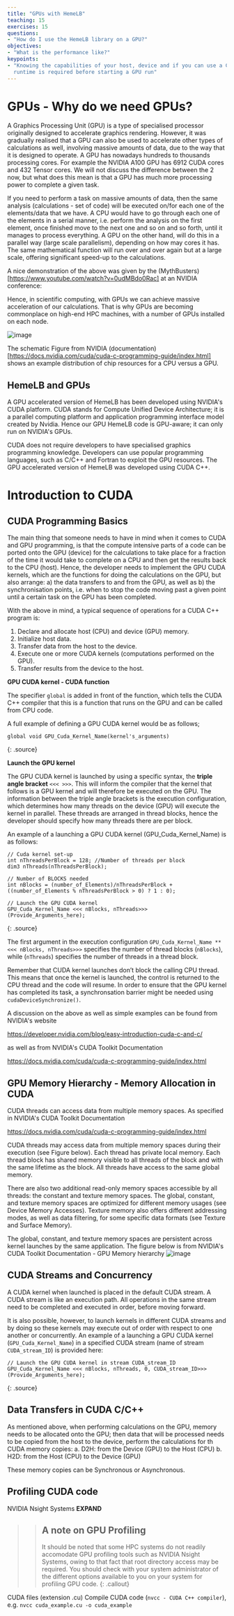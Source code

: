 ```yaml
---
title: "GPUs with HemeLB"
teaching: 15
exercises: 15
questions:
- "How do I use the HemeLB library on a GPU?"
objectives:
- "What is the performance like?"
keypoints:
- "Knowing the capabilities of your host, device and if you can use a CUDA-aware MPI
  runtime is required before starting a GPU run"
---
```


# GPUs - Why do we need GPUs?

A Graphics Processing Unit (GPU) is a type of specialised processor originally designed to accelerate graphics rendering. However, it was gradually 
realised that a GPU can also be used to accelerate other types of calculations as well, involving massive amounts of data, due to the way that it 
is designed to operate. A GPU has nowadays hundreds to thousands processing cores. For example the NVIDIA A100 GPU has 6912 CUDA cores and 432 Tensor
cores. We will not discuss the difference between the 2 now, but what does this mean is that a GPU has much more processing power to complete a given task.  

If you need to perform a task on massive amounts of data, then the same analysis (calculations - set of code) will be executed on/for each one of the 
elements/data that we have. A CPU would have to go through each one of the elements in a serial manner, i.e. perform the analysis on the first element,
once finished move to the next one and so on and so forth, until it manages to process everything. 
A GPU on the other hand, will do this in a parallel way (large scale parallelism), depending on how may cores it has. The same mathematical function
will run over and over again but at a large scale, offering significant speed-up to the calculations.   

A nice demonstration of the above was given by the (MythBusters)[https://www.youtube.com/watch?v=0udMBdo0Rac] at an NVIDIA conference: 

Hence, in scientific computing, with GPUs we can achieve massive acceleration of our calculations. That is why GPUs are becoming commonplace
on high-end HPC machines, with a number of GPUs installed on each node.  

![image](https://user-images.githubusercontent.com/52040752/133001824-ac80d147-8444-4650-9a13-5c0b3ae53f68.png)

The schematic Figure from NVIDIA (documentation)[https://docs.nvidia.com/cuda/cuda-c-programming-guide/index.html] shows an example distribution
of chip resources for a CPU versus a GPU.  


## HemeLB and GPUs

A GPU accelerated version of HemeLB has been developed using NVIDIA's CUDA platform. CUDA stands for Compute Unified Device Architecture; it is a
parallel computing platform and application programming interface model created by Nvidia. Hence our GPU HemeLB code is GPU-aware; it can only 
run on NVIDIA's GPUs. 

CUDA does not require developers to have specialised graphics programming knowledge. Developers can use popular programming languages, such as 
C/C++ and Fortran to exploit the GPU resources. The GPU accelerated version of HemeLB was developed using CUDA C++. 

# Introduction to CUDA

## CUDA Programming Basics

The main thing that someone needs to have in mind when it comes to CUDA and GPU programming, is that the compute intensive parts of a code can be 
ported onto the GPU (device) for the calculations to take place for a fraction of the time it would take to complete on a CPU and then get the 
results back to the CPU (host). Hence, the developer needs to implement the GPU CUDA kernels, which are the functions for doing the calculations 
on the GPU, but also arrange: a) the data transfers to and from the GPU, as well as b) the synchronisation points, i.e. when to stop the code moving
past a given point until a certain task on the GPU has been completed.

With the above in mind, a typical sequence of operations for a CUDA C++ program is:
1. Declare and allocate host (CPU) and device (GPU) memory.
2. Initialize host data.
3. Transfer data from the host to the device.
4. Execute one or more CUDA kernels (computations performed on the GPU).
5. Transfer results from the device to the host. 


**GPU CUDA kernel - CUDA function** 

The specifier `global` is added in front of the function, which tells the CUDA C++ compiler that this is a function that runs on the GPU and can
be called from CPU code.

A full example of defining a GPU CUDA kernel would be as follows;

~~~
global void GPU_Cuda_Kernel_Name(kernel's_arguments)
~~~
{: .source}

**Launch the GPU kernel**

The GPU CUDA kernel is launched by using a specific syntax, the **triple angle bracket** `<<< >>>`. This will inform the compiler that the kernel
that follows is a GPU kernel and will therefore be executed on the GPU. The information between the triple angle brackets is the execution
configuration, which determines how many threads on the device (GPU) will execute the kernel in parallel. These threads are arranged in thread blocks,
hence the developer should specify how many threads there are per block.   

An example of a launching a GPU CUDA kernel (GPU_Cuda_Kernel_Name) is as follows: 

~~~
// Cuda kernel set-up
int nThreadsPerBlock = 128; //Number of threads per block
dim3 nThreads(nThreadsPerBlock);
 
// Number of BLOCKS needed 
int nBlocks = (number_of_Elements)/nThreadsPerBlock	+ ((number_of_Elements % nThreadsPerBlock > 0) ? 1 : 0);

// Launch the GPU CUDA kernel
GPU_Cuda_Kernel_Name <<< nBlocks, nThreads>>> (Provide_Arguments_here); 
~~~
{: .source}

The first argument in the execution configuration `GPU_Cuda_Kernel_Name **<<< nBlocks, nThreads>>>` specifies the number of thread
blocks (`nBlocks`), while (`nThreads`) specifies the number of threads in a thread block.

Remember that CUDA kernel launches don’t block the calling CPU thread. This means that once the kernel is launched, the control is returned
to the CPU thread and the code will resume. In order to ensure that the GPU kernel has completed its task, a synchronsation barrier might be
needed using `cudaDeviceSynchronize()`.

A discussion on the above as well as simple examples can be found from NVIDIA's website 

https://developer.nvidia.com/blog/easy-introduction-cuda-c-and-c/

as well as from NVIDIA's CUDA Toolkit Documentation 

https://docs.nvidia.com/cuda/cuda-c-programming-guide/index.html

## GPU Memory Hierarchy - Memory Allocation in CUDA

CUDA threads can access data from multiple memory spaces. As specified in NVIDIA's CUDA Toolkit Documentation 

https://docs.nvidia.com/cuda/cuda-c-programming-guide/index.html

CUDA threads may access data from multiple memory spaces during their execution (see Figure below). Each thread has private local memory.
Each thread block has shared memory visible to all threads of the block and with the same lifetime as the block. All threads have access to
the same global memory.

There are also two additional read-only memory spaces accessible by all threads: the constant and texture memory spaces. The global, constant,
and texture memory spaces are optimized for different memory usages (see Device Memory Accesses). Texture memory also offers different addressing
modes, as well as data filtering, for some specific data formats (see Texture and Surface Memory).

The global, constant, and texture memory spaces are persistent across kernel launches by the same application. The figure below is from NVIDIA's 
CUDA Toolkit Documentation - GPU Memory hierarchy
![image](https://user-images.githubusercontent.com/52040752/133094845-0b902979-f6a9-48c0-8b93-5be7546f8e48.png)

## CUDA Streams and Concurrency 

A CUDA kernel when launched is placed in the default CUDA stream. A CUDA stream is like an execution path. All operations in the same stream need
to be completed and executed in order, before moving forward.

It is also possible, however, to launch kernels in different CUDA streams and by doing so these kernels may execute out of order with respect to 
one another or concurrently. 
An example of a launching a GPU CUDA kernel (`GPU_Cuda_Kernel_Name`) in a specified CUDA stream (name of stream `CUDA_stream_ID`) is provided here: 

~~~
// Launch the GPU CUDA kernel in stream CUDA_stream_ID
GPU_Cuda_Kernel_Name <<< nBlocks, nThreads, 0, CUDA_stream_ID>>> (Provide_Arguments_here); 
~~~
{: .source}

## Data Transfers in CUDA C/C++

As mentioned above, when performing calculations on the GPU, memory needs to be allocated onto the GPU; then data that will be processed needs to be copied from the host to the device, perform the calculations  for th CUDA memory copies:
a. D2H: from the Device (GPU) to the Host (CPU) 
b. H2D: from the Host (CPU) to the Device (GPU)

These memory copies can be Synchronous or Asynchronous.  

## Profiling CUDA code

NVIDIA Nsight Systems **EXPAND**

>> ## A note on GPU Profiling
>> 
>> It should be noted that some HPC systems do not readily accomodate GPU profiling tools such as NVIDIA Nsight Systems, owing to that fact that root
>> directory access may be required. You should check with your system administrator of the different options available to you on your system for 
>> profiling GPU code.
{: .callout}

CUDA files (extension .cu)
Compile CUDA code (`nvcc - CUDA C++ compiler`), e.g. `nvcc cuda_example.cu -o cuda_example`



